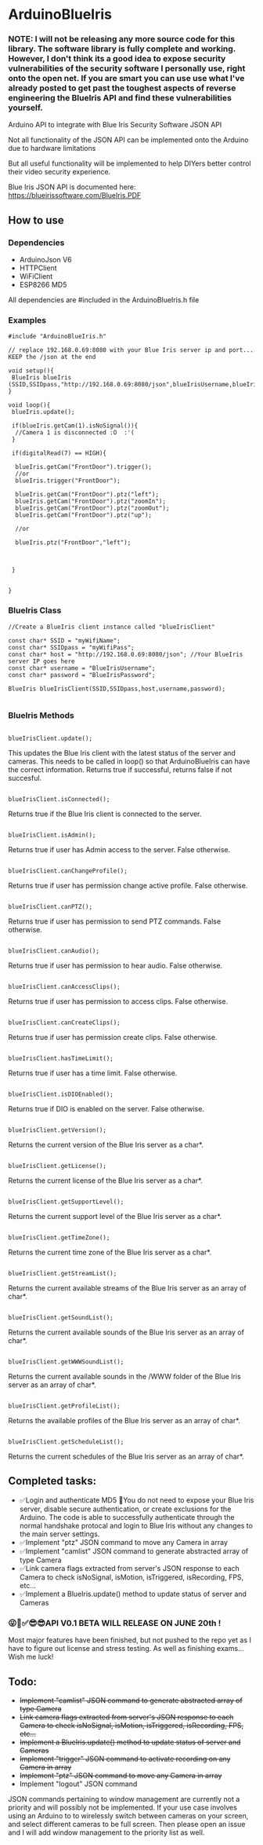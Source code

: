 # ArduinoBlueIris

### NOTE: I will not be releasing any more source code for this library. The software library is fully complete and working. However, I don't think its a good idea to expose security vulnerabilities of the security software I personally use, right onto the open net. If you are smart you can use use what I've already posted to get past the toughest aspects of reverse engineering the BlueIris API and find these vulnerabilities yourself.

Arduino API to integrate with Blue Iris Security Software JSON API

Not all functionality of the JSON API can be implemented onto the Arduino due to hardware limitations

But all useful functionality will be implemented to help DIYers better control their video security experience.

Blue Iris JSON API is documented here:
https://blueirissoftware.com/BlueIris.PDF

## How to use

### Dependencies
 - ArduinoJson V6
 - HTTPClient
 - WiFiClient
 - ESP8266 MD5

All dependencies are #included in the ArduinoBlueIris.h file

### Examples
```
#include "ArduinoBlueIris.h"

// replace 192.168.0.69:8080 with your Blue Iris server ip and port... KEEP the /json at the end

void setup(){
 BlueIris blueIris (SSID,SSIDpass,"http://192.168.0.69:8080/json",blueIrisUsername,blueIrisPassword);
}

void loop(){
 blueIris.update();
 
 if(blueIris.getCam(1).isNoSignal()){
  //Camera 1 is disconnected :O  :'(
 }
 
 if(digitalRead(7) == HIGH){
 
  blueIris.getCam("FrontDoor").trigger();
  //or
  blueIris.trigger("FrontDoor");
  
  blueIris.getCam("FrontDoor").ptz("left");
  blueIris.getCam("FrontDoor").ptz("zoomIn");
  blueIris.getCam("FrontDoor").ptz("zoomOut");
  blueIris.getCam("FrontDoor").ptz("up");
  
  //or
  
  blueIris.ptz("FrontDoor","left");
  
  
  
 }
 
 
}
```

### BlueIris Class
```
//Create a BlueIris client instance called "blueIrisClient"

const char* SSID = "myWifiName";
const char* SSIDpass = "myWifiPass";
const char* host = "http://192.168.0.69:8080/json"; //Your BlueIris server IP goes here
const char* username = "BlueIrisUsername";
const char* password = "BlueIrisPassword";

BlueIris blueIrisClient(SSID,SSIDpass,host,username,password);


```
### BlueIris Methods

```

blueIrisClient.update();

```
This updates the Blue Iris client with the latest status of the server and cameras. This needs to be called in loop() so that ArduinoBlueIris can have the correct information. Returns true if successful, returns false if not succesful.

```

blueIrisClient.isConnected();

```
Returns true if the Blue Iris client is connected to the server.

```

blueIrisClient.isAdmin();

```
Returns true if user has Admin access to the server. False otherwise.

```

blueIrisClient.canChangeProfile();

```
Returns true if user has permission change active profile. False otherwise.

```

blueIrisClient.canPTZ();

```
Returns true if user has permission to send PTZ commands. False otherwise.

```

blueIrisClient.canAudio();

```
Returns true if user has permission to hear audio. False otherwise.

```

blueIrisClient.canAccessClips();

```
Returns true if user has permission to access clips. False otherwise.

```

blueIrisClient.canCreateClips();

```
Returns true if user has permission create clips. False otherwise.

```

blueIrisClient.hasTimeLimit();

```
Returns true if user has a time limit. False otherwise.

```

blueIrisClient.isDIOEnabled();

```
Returns true if DIO is enabled on the server. False otherwise.

```

blueIrisClient.getVersion();

```
Returns the current version of the Blue Iris server as a char*.


```

blueIrisClient.getLicense();

```
Returns the current license of the Blue Iris server as a char*.

```

blueIrisClient.getSupportLevel();

```
Returns the current support level of the Blue Iris server as a char*.

```

blueIrisClient.getTimeZone();

```
Returns the current time zone of the Blue Iris server as a char*.

```

blueIrisClient.getStreamList();

```
Returns the current available streams of the Blue Iris server as an array of char*.


```

blueIrisClient.getSoundList();

```
Returns the current available sounds of the Blue Iris server as an array of char*.

```

blueIrisClient.getWWWSoundList();

```
Returns the current available sounds in the /WWW folder of the Blue Iris server as an array of char*.

```

blueIrisClient.getProfileList();

```
Returns the available profiles of the Blue Iris server as an array of char*.

```

blueIrisClient.getScheduleList();

```
Returns the current schedules of the Blue Iris server as an array of char*.

## Completed tasks:
 - ✅Login and authenticate MD5 🥳️You do not need to expose your Blue Iris server, disable secure authentication, or create exclusions for the Arduino. The code is able to successfully authenticate through the normal handshake protocal and login to Blue Iris without any changes to the main server settings.
 - ✅Implement "ptz" JSON command to move any Camera in array
 - ✅Implement "camlist" JSON command to generate abstracted array of type Camera
 - ✅Link camera flags extracted from server's JSON response to each Camera to check isNoSignal, isMotion, isTriggered, isRecording, FPS, etc...
 - ✅Implement a BlueIris.update() method to update status of server and Cameras

### 😜🥳️✅😎😎API V0.1 BETA WILL RELEASE ON JUNE 20th !
Most major features have been finished, but not pushed to the repo yet as I have to figure out license and stress testing. As well as finishing exams... Wish me luck!

## Todo:

 - ~~Implement "camlist" JSON command to generate abstracted array of type Camera~~
 - ~~Link camera flags extracted from server's JSON response to each Camera to check isNoSignal, isMotion, isTriggered, isRecording, FPS, etc...~~
 - ~~Implement a BlueIris.update() method to update status of server and Cameras~~
 - ~~Implement "trigger" JSON command to activate recording on any Camera in array~~
 - ~~Implement "ptz" JSON command to move any Camera in array~~
 - Implement "logout" JSON command


JSON commands pertaining to window management are currently not a priority and will possibly not be implemented. If your use case involves using an Arduino to to wirelessly switch between cameras on your screen, and select different cameras to be full screen. Then please open an issue and I will add window management to the priority list as well.
